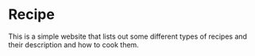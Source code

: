 # Recipe

This is a simple website that lists out some different types of recipes and their description and how to cook them.
